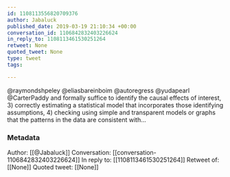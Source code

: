 ```yaml
---
id: 1108113556820709376
author: Jabaluck
published_date: 2019-03-19 21:10:34 +00:00
conversation_id: 1106842832403226624
in_reply_to: 1108113461530251264
retweet: None
quoted_tweet: None
type: tweet
tags:

---
```


@raymondshpeley @eliasbareinboim @autoregress @yudapearl @CarterPaddy and formally suffice to identify the causal effects of interest, 3) correctly estimating a statistical model that incorporates those identifying assumptions, 4) checking using simple and transparent models or graphs that the patterns in the data are consistent with...

### Metadata

Author: [[@Jabaluck]]
Conversation: [[conversation-1106842832403226624]]
In reply to: [[1108113461530251264]]
Retweet of: [[None]]
Quoted tweet: [[None]]
